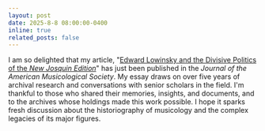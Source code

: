 ```yaml
---
layout: post
date: 2025-8-8 08:00:00-0400
inline: true
related_posts: false
---
```


I am so delighted that my article, "[Edward Lowinsky and the Divisive Politics of the _New Josquin Edition_](https://doi.org/10.1525/jams.2025.78.2.477)" has just been published in the _Journal of the American Musicological Society_. My essay draws on over five years of archival research and conversations with senior scholars in the field. I'm thankful to those who shared their memories, insights, and documents, and to the archives whose holdings made this work possible. I hope it sparks fresh discussion about the historiography of musicology and the complex legacies of its major figures.